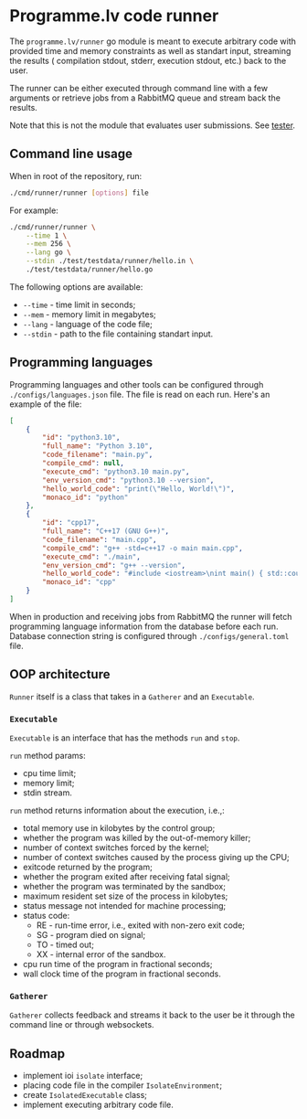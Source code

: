 # Programme.lv code runner

The `programme.lv/runner` go module is meant to execute arbitrary code with
provided time and memory constraints as well as standart input, streaming
the results ( compilation stdout, stderr, execution stdout, etc.) back to the user.

The runner can be either executed through command line with a few arguments
or retrieve jobs from a RabbitMQ queue and stream back the results.

Note that this is not the module that evaluates user submissions.
See [tester](https://github.com/programme-lv/tester).

## Command line usage

When in root of the repository, run:
```bash
./cmd/runner/runner [options] file
```

For example:
```bash
./cmd/runner/runner \
    --time 1 \
    --mem 256 \
    --lang go \
    --stdin ./test/testdata/runner/hello.in \
    ./test/testdata/runner/hello.go
```

The following options are available:
- `--time` - time limit in seconds;
- `--mem` - memory limit in megabytes;
- `--lang` - language of the code file;
- `--stdin` - path to the file containing standart input.

## Programming languages

Programming languages and other tools can be configured through
`./configs/languages.json` file. The file is read on each run.
Here's an example of the file:
```json
[
    {
        "id": "python3.10",
        "full_name": "Python 3.10",
        "code_filename": "main.py",
        "compile_cmd": null,
        "execute_cmd": "python3.10 main.py",
        "env_version_cmd": "python3.10 --version",
        "hello_world_code": "print(\"Hello, World!\")",
        "monaco_id": "python"
    },
    {
        "id": "cpp17",
        "full_name": "C++17 (GNU G++)",
        "code_filename": "main.cpp",
        "compile_cmd": "g++ -std=c++17 -o main main.cpp",
        "execute_cmd": "./main",
        "env_version_cmd": "g++ --version",
        "hello_world_code": "#include <iostream>\nint main() { std::cout << \"Hello, World!\"; }",
        "monaco_id": "cpp"
    }
]
```

When in production and receiving jobs from RabbitMQ the
runner will fetch programming language information from the database
before each run. Database connection string is configured through
`./configs/general.toml` file.


## OOP architecture

`Runner` itself is a class that takes in a `Gatherer` and an `Executable`.

### `Executable`

`Executable` is an interface that has the methods `run` and `stop`.

`run` method params:
- cpu time limit;
- memory limit;
- stdin stream.

`run` method returns information about the execution, i.e.,:
- total memory use in kilobytes by the control group;
- whether the program was killed by the out-of-memory killer;
- number of context switches forced by the kernel;
- number of context switches caused by the process giving up the CPU; 
- exitcode returned by the program;
- whether the program exited after receiving fatal signal;
- whether the program was terminated by the sandbox;
- maximum resident set size of the process in kilobytes;
- status message not intended for machine processing;
- status code:
  - RE - run-time error, i.e., exited with non-zero exit code;
  - SG - program died on signal;
  - TO - timed out;
  - XX - internal error of the sandbox.
- cpu run time of the program in fractional seconds;
- wall clock time of the program in fractional seconds.


### `Gatherer`

`Gatherer` collects feedback and streams it back to the user be it through
the command line or through websockets.

## Roadmap

- implement ioi `isolate` interface;
- placing code file in the compiler `IsolateEnvironment`;
- create `IsolatedExecutable` class;
- implement executing arbitrary code file.

